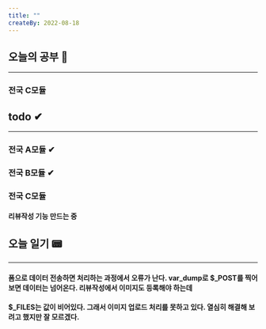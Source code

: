 ```yaml
---
title: ""
createBy: 2022-08-18
---
```

## 오늘의 공부 🎉
---
### 전국 C모듈

## todo ✔
---
### 전국 A모듈 ✔
### 전국 B모듈 ✔
### 전국 C모듈
#### 리뷰작성 기능 만드는 중

## 오늘 일기 📟
---
#### 폼으로 데이터 전송하면 처리하는 과정에서 오류가 난다. var_dump로 $_POST를 찍어보면 데이터는 넘어온다. 리뷰작성에서 이미지도 등록해야 하는데 
#### $_FILES는 값이 비어있다. 그래서 이미지 업로드 처리를 못하고 있다. 열심히 해결해 보려고 했지만 잘 모르겠다.